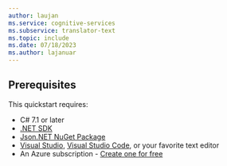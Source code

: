 ```yaml
---
author: laujan
ms.service: cognitive-services
ms.subservice: translator-text
ms.topic: include
ms.date: 07/18/2023
ms.author: lajanuar
---
```


## Prerequisites

This quickstart requires:

* C# 7.1 or later
* [.NET SDK](https://dotnet.microsoft.com/download)
* [Json.NET NuGet Package](https://www.nuget.org/packages/Newtonsoft.Json/)
* [Visual Studio](https://visualstudio.microsoft.com/downloads/), [Visual Studio Code](https://code.visualstudio.com/download), or your favorite text editor
* An Azure subscription - [Create one for free](https://azure.microsoft.com/free/cognitive-services)
